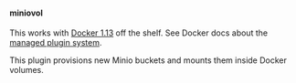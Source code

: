 #### miniovol

This works with [Docker 1.13](https://github.com/docker/docker/releases) off the shelf.
See Docker docs about the [managed plugin system](https://docs.docker.com/engine/extend/#/installing-and-using-a-plugin).  

This plugin provisions new Minio buckets and mounts them inside Docker volumes.
